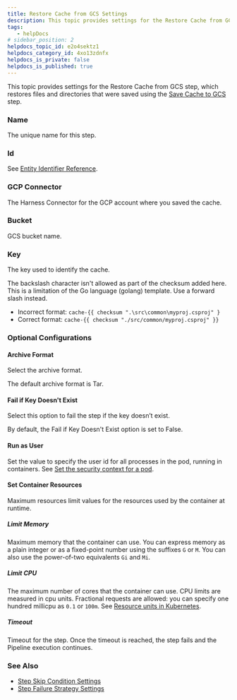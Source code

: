 ```yaml
---
title: Restore Cache from GCS Settings
description: This topic provides settings for the Restore Cache from GCS step, which restores files and directories that were saved using the Save Cache to GCS step. Name. The unique name for this step. Id. See E…
tags: 
   - helpDocs
# sidebar_position: 2
helpdocs_topic_id: e2o4sektz1
helpdocs_category_id: 4xo13zdnfx
helpdocs_is_private: false
helpdocs_is_published: true
---
```


This topic provides settings for the Restore Cache from GCS step, which restores files and directories that were saved using the [Save Cache to GCS](save-cache-to-gcs-step-settings.md) step.

### Name

The unique name for this step.

### Id

See [Entity Identifier Reference](../../platform/20_References/entity-identifier-reference.md).

### GCP Connector

The Harness Connector for the GCP account where you saved the cache.

### Bucket

GCS bucket name.

### Key

The key used to identify the cache.

The backslash character isn't allowed as part of the checksum added here. This is a limitation of the Go language (golang) template. Use a forward slash instead. 

* Incorrect format: `cache-{{ checksum ".\src\common\myproj.csproj" }`
* Correct format: `cache-{{ checksum "./src/common/myproj.csproj" }}`

### Optional Configurations

#### Archive Format

Select the archive format.

The default archive format is Tar.

#### Fail if Key Doesn't Exist

Select this option to fail the step if the key doesn’t exist.

By default, the Fail if Key Doesn't Exist option is set to False.

#### Run as User

Set the value to specify the user id for all processes in the pod, running in containers. See [Set the security context for a pod](https://kubernetes.io/docs/tasks/configure-pod-container/security-context/#set-the-security-context-for-a-pod).

#### Set Container Resources

Maximum resources limit values for the resources used by the container at runtime.

##### Limit Memory

Maximum memory that the container can use. You can express memory as a plain integer or as a fixed-point number using the suffixes `G` or `M`. You can also use the power-of-two equivalents `Gi` and `Mi`.

##### Limit CPU

The maximum number of cores that the container can use. CPU limits are measured in cpu units. Fractional requests are allowed: you can specify one hundred millicpu as `0.1` or `100m`. See [Resource units in Kubernetes](https://kubernetes.io/docs/concepts/configuration/manage-resources-containers/#resource-units-in-kubernetes).

##### Timeout

Timeout for the step. Once the timeout is reached, the step fails and the Pipeline execution continues.

### See Also

* [Step Skip Condition Settings](../../platform/8_Pipelines/w_pipeline-steps-reference/step-skip-condition-settings.md)
* [Step Failure Strategy Settings](../../platform/8_Pipelines/w_pipeline-steps-reference/step-failure-strategy-settings.md)

